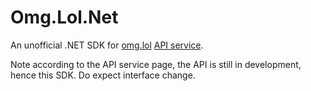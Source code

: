 # Omg.Lol.Net

An unofficial .NET SDK for [omg.lol](https://omg.lol) [API service](https://api.omg.lol/).

Note according to the API service page, the API is still in development, hence this SDK. Do expect interface change.
